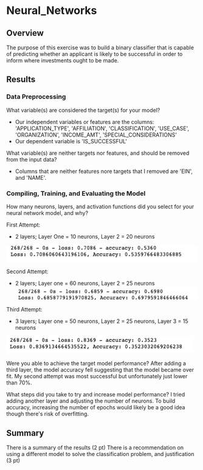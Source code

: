 # Neural_Networks

## Overview
The purpose of this exercise was to build a binary classifier that is capable of predicting whether an applicant is likely to be successful in order to inform where investments ought to be made. 


## Results
### Data Preprocessing
What variable(s) are considered the target(s) for your model?
* Our independent variables or features are the columns: 'APPLICATION_TYPE',
 'AFFILIATION',
 'CLASSIFICATION',
 'USE_CASE',
 'ORGANIZATION',
 'INCOME_AMT',
 'SPECIAL_CONSIDERATIONS'
 * Our dependent variable is 'IS_SUCCESSFUL' 
 
What variable(s) are neither targets nor features, and should be removed from the input data?
* Columns that are neither features nore targets that I removed are 'EIN', and 'NAME'. 

### Compiling, Training, and Evaluating the Model
How many neurons, layers, and activation functions did you select for your neural network model, and why?

First Attempt: 
* 2 layers; Layer One = 10 neurons, Layer 2 = 20 neurons

![First Attempt Screenshot](https://github.com/jamesdemott/Neural_Networks/blob/main/Screenshots/First_Model_Eval.png)

Second Attempt: 
* 2 layers; Layer one = 60 neurons, Layer 2 = 25 neurons
![Second Attemtp Screenshot](https://github.com/jamesdemott/Neural_Networks/blob/main/Screenshots/Second_Model_Eval.png)

Third Attempt: 
* 3 layers; Layer one = 50 neurons, Layer 2 = 25 neurons, Layer 3 = 15 neurons

![Thid attempt Screenshot](https://github.com/jamesdemott/Neural_Networks/blob/main/Screenshots/Third_Model_Eval.png)

Were you able to achieve the target model performance?
After adding a third layer, the model accuracy fell suggesting that the model became over fit. My second attempt was most successful but unfortunately just lower than 70%. 

What steps did you take to try and increase model performance?
I tried adding another layer and adjusting the number of neurons. To build accuracy, increasing the number of epochs would likely be a good idea though there's risk of overfitting. 

## Summary
There is a summary of the results (2 pt)
There is a recommendation on using a different model to solve the classification problem, and justification (3 pt)
